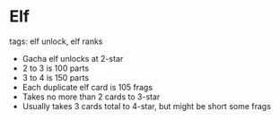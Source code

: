 # Elf
tags: elf unlock, elf ranks

- Gacha elf unlocks at 2-star
- 2 to 3 is 100 parts
- 3 to 4 is 150 parts
- Each duplicate elf card is 105 frags
- Takes no more than 2 cards to 3-star
- Usually takes 3 cards total to 4-star, but might be short some frags